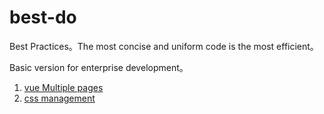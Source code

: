 # best-do
Best Practices。The most concise and uniform code is the most efficient。

Basic version for enterprise development。

1. [vue Multiple pages](https://github.com/nextdoing/best-do/tree/vue)
2. [css management](https://github.com/nextdoing/best-do/tree/css) 